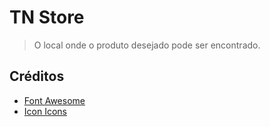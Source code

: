 # TN Store

> O local onde o produto desejado pode ser encontrado.

## Créditos

- [Font Awesome](https://fontawesome.com)
- [Icon Icons](https://icon-icons.com/pt/)
